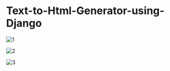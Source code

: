 # Text-to-Html-Generator-using-Django



![1](https://user-images.githubusercontent.com/46940879/122605235-165be300-d06f-11eb-9d87-26ede778278a.png)








![2](https://user-images.githubusercontent.com/46940879/122605318-312e5780-d06f-11eb-9bb2-0906f2ac021b.png)





![3](https://user-images.githubusercontent.com/46940879/122605430-5753f780-d06f-11eb-8d67-c0253f0b9f6b.png)



